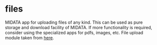 files
=====

MIDATA app for uploading files of any kind. This can be used as pure storage and download facility of MIDATA. If more functionality is required, consider using the specialized apps for pdfs, images, etc.
File upload module taken from [here](https://github.com/nervgh/angular-file-upload).